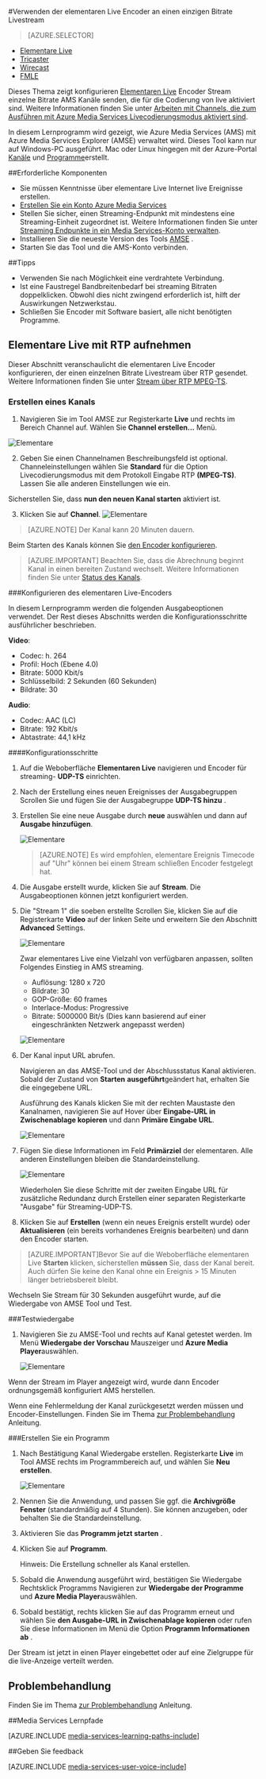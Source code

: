 <properties 
    pageTitle="Konfigurieren den elementaren Live Encoder eine einzelne Bitrate live senden | Microsoft Azure" 
    description="Dieses Thema zeigt konfigurieren elementaren Live Encoder Stream einzelne Bitrate AMS Kanäle senden, die für die Codierung von live aktiviert sind." 
    services="media-services" 
    documentationCenter="" 
    authors="cenkdin" 
    manager="erikre" 
    editor=""/>

<tags 
    ms.service="media-services" 
    ms.workload="media" 
    ms.tgt_pltfrm="na" 
    ms.devlang="ne" 
    ms.topic="article" 
    ms.date="10/12/2016"
    ms.author="cenkdin;anilmur;juliako"/>

#<a name="use-the-elemental-live-encoder-to-send-a-single-bitrate-live-stream"></a>Verwenden der elementaren Live Encoder an einen einzigen Bitrate Livestream

> [AZURE.SELECTOR]
- [Elementare Live](media-services-configure-elemental-live-encoder.md)
- [Tricaster](media-services-configure-tricaster-live-encoder.md)
- [Wirecast](media-services-configure-wirecast-live-encoder.md)
- [FMLE](media-services-configure-fmle-live-encoder.md)

Dieses Thema zeigt konfigurieren [Elementaren Live](http://www.elementaltechnologies.com/products/elemental-live) Encoder Stream einzelne Bitrate AMS Kanäle senden, die für die Codierung von live aktiviert sind.  Weitere Informationen finden Sie unter [Arbeiten mit Channels, die zum Ausführen mit Azure Media Services Livecodierungsmodus aktiviert sind](media-services-manage-live-encoder-enabled-channels.md).

In diesem Lernprogramm wird gezeigt, wie Azure Media Services (AMS) mit Azure Media Services Explorer (AMSE) verwaltet wird. Dieses Tool kann nur auf Windows-PC ausgeführt. Mac oder Linux hingegen mit der Azure-Portal [Kanäle](media-services-portal-creating-live-encoder-enabled-channel.md#create-a-channel) und [Programme](media-services-portal-creating-live-encoder-enabled-channel.md#create-and-manage-a-program)erstellt.

##<a name="prerequisites"></a>Erforderliche Komponenten

- Sie müssen Kenntnisse über elementare Live Internet live Ereignisse erstellen.
- [Erstellen Sie ein Konto Azure Media Services](media-services-portal-create-account.md)
- Stellen Sie sicher, einen Streaming-Endpunkt mit mindestens eine Streaming-Einheit zugeordnet ist. Weitere Informationen finden Sie unter [Streaming Endpunkte in ein Media Services-Konto verwalten](media-services-portal-manage-streaming-endpoints.md).
- Installieren Sie die neueste Version des Tools [AMSE](https://github.com/Azure/Azure-Media-Services-Explorer) .
- Starten Sie das Tool und die AMS-Konto verbinden.

##<a name="tips"></a>Tipps

- Verwenden Sie nach Möglichkeit eine verdrahtete Verbindung.
- Ist eine Faustregel Bandbreitenbedarf bei streaming Bitraten doppelklicken. Obwohl dies nicht zwingend erforderlich ist, hilft der Auswirkungen Netzwerkstau.
- Schließen Sie Encoder mit Software basiert, alle nicht benötigten Programme.

## <a name="elemental-live-with-rtp-ingest"></a>Elementare Live mit RTP aufnehmen

Dieser Abschnitt veranschaulicht die elementaren Live Encoder konfigurieren, der einen einzelnen Bitrate Livestream über RTP gesendet.  Weitere Informationen finden Sie unter [Stream über RTP MPEG-TS](media-services-manage-live-encoder-enabled-channels.md#channel).

### <a name="create-a-channel"></a>Erstellen eines Kanals

1.  Navigieren Sie im Tool AMSE zur Registerkarte **Live** und rechts im Bereich Channel auf. Wählen Sie **Channel erstellen...** Menü.

![Elementare](./media/media-services-elemental-live-encoder/media-services-elemental1.png)

2. Geben Sie einen Channelnamen Beschreibungsfeld ist optional. Channeleinstellungen wählen Sie **Standard** für die Option Livecodierungsmodus mit dem Protokoll Eingabe RTP **(MPEG-TS)**. Lassen Sie alle anderen Einstellungen wie ein.


Sicherstellen Sie, dass **nun den neuen Kanal starten** aktiviert ist.

3. Klicken Sie auf **Channel**.
![Elementare](./media/media-services-elemental-live-encoder/media-services-elemental12.png)

>[AZURE.NOTE] Der Kanal kann 20 Minuten dauern.

Beim Starten des Kanals können Sie [den Encoder konfigurieren](media-services-configure-elemental-live-encoder.md#configure_elemental_rtp).

>[AZURE.IMPORTANT] Beachten Sie, dass die Abrechnung beginnt Kanal in einen bereiten Zustand wechselt. Weitere Informationen finden Sie unter [Status des Kanals](media-services-manage-live-encoder-enabled-channels.md#states).

###<a id=configure_elemental_rtp></a>Konfigurieren des elementaren Live-Encoders 

In diesem Lernprogramm werden die folgenden Ausgabeoptionen verwendet. Der Rest dieses Abschnitts werden die Konfigurationsschritte ausführlicher beschrieben. 

**Video**:
 
- Codec: h. 264 
- Profil: Hoch (Ebene 4.0) 
- Bitrate: 5000 Kbit/s 
- Schlüsselbild: 2 Sekunden (60 Sekunden) 
- Bildrate: 30
 
**Audio**:

- Codec: AAC (LC) 
- Bitrate: 192 Kbit/s 
- Abtastrate: 44,1 kHz


####<a name="configuration-steps"></a>Konfigurationsschritte

1. Auf die Weboberfläche **Elementaren Live** navigieren und Encoder für streaming- **UDP-TS** einrichten. 

2. Nach der Erstellung eines neuen Ereignisses der Ausgabegruppen Scrollen Sie und fügen Sie der Ausgabegruppe **UDP-TS hinzu** . 

3. Erstellen Sie eine neue Ausgabe durch **neue** auswählen und dann auf **Ausgabe hinzufügen**.  
    
    ![Elementare](./media/media-services-elemental-live-encoder/media-services-elemental13.png)
    
    >[AZURE.NOTE] Es wird empfohlen, elementare Ereignis Timecode auf "Uhr" können bei einem Stream schließen Encoder festgelegt hat.

4. Die Ausgabe erstellt wurde, klicken Sie auf **Stream**. Die Ausgabeoptionen können jetzt konfiguriert werden. 
5. Die "Stream 1" die soeben erstellte Scrollen Sie, klicken Sie auf die Registerkarte **Video** auf der linken Seite und erweitern Sie den Abschnitt **Advanced** Settings. 

    ![Elementare](./media/media-services-elemental-live-encoder/media-services-elemental4.png)

    Zwar elementares Live eine Vielzahl von verfügbaren anpassen, sollten Folgendes Einstieg in AMS streaming. 
    
    - Auflösung: 1280 x 720 
    - Bildrate: 30 
    - GOP-Größe: 60 frames 
    - Interlace-Modus: Progressive 
    - Bitrate: 5000000 Bit/s (Dies kann basierend auf einer eingeschränkten Netzwerk angepasst werden) 
    

    ![Elementare](./media/media-services-elemental-live-encoder/media-services-elemental5.png)

6. Der Kanal input URL abrufen.
    
    Navigieren an das AMSE-Tool und der Abschlussstatus Kanal aktivieren. Sobald der Zustand von **Starten** **ausgeführt**geändert hat, erhalten Sie die eingegebene URL.
      
    Ausführung des Kanals klicken Sie mit der rechten Maustaste den Kanalnamen, navigieren Sie auf Hover über **Eingabe-URL in Zwischenablage kopieren** und dann **Primäre Eingabe URL**.  
    
    ![Elementare](./media/media-services-elemental-live-encoder/media-services-elemental6.png)
    
1. Fügen Sie diese Informationen im Feld **Primärziel** der elementaren. Alle anderen Einstellungen bleiben die Standardeinstellung.
    
    ![Elementare](./media/media-services-elemental-live-encoder/media-services-elemental14.png)

    Wiederholen Sie diese Schritte mit der zweiten Eingabe URL für zusätzliche Redundanz durch Erstellen einer separaten Registerkarte "Ausgabe" für Streaming-UDP-TS.
    
7. Klicken Sie auf **Erstellen** (wenn ein neues Ereignis erstellt wurde) oder **Aktualisieren** (ein bereits vorhandenes Ereignis bearbeiten) und dann den Encoder starten. 

>[AZURE.IMPORTANT]Bevor Sie auf die Weboberfläche elementaren Live **Starten** klicken, sicherstellen **müssen** Sie, dass der Kanal bereit. 
>Auch dürfen Sie keine den Kanal ohne ein Ereignis > 15 Minuten länger betriebsbereit bleibt.

Wechseln Sie Stream für 30 Sekunden ausgeführt wurde, auf die Wiedergabe von AMSE Tool und Test.  

###<a name="test-playback"></a>Testwiedergabe
  
1. Navigieren Sie zu AMSE-Tool und rechts auf Kanal getestet werden. Im Menü **Wiedergabe der Vorschau** Mauszeiger und **Azure Media Player**auswählen.  

    ![Elementare](./media/media-services-elemental-live-encoder/media-services-elemental8.png)

Wenn der Stream im Player angezeigt wird, wurde dann Encoder ordnungsgemäß konfiguriert AMS herstellen. 

Wenn eine Fehlermeldung der Kanal zurückgesetzt werden müssen und Encoder-Einstellungen. Finden Sie im Thema [zur Problembehandlung](media-services-troubleshooting-live-streaming.md) Anleitung.   

###<a name="create-a-program"></a>Erstellen Sie ein Programm

1. Nach Bestätigung Kanal Wiedergabe erstellen. Registerkarte **Live** im Tool AMSE rechts im Programmbereich auf, und wählen Sie **Neu erstellen**.  

    ![Elementare](./media/media-services-elemental-live-encoder/media-services-elemental9.png)

2. Nennen Sie die Anwendung, und passen Sie ggf. die **Archivgröße Fenster** (standardmäßig auf 4 Stunden). Sie können anzugeben, oder behalten Sie die Standardeinstellung.  
3. Aktivieren Sie das **Programm jetzt starten** .
4. Klicken Sie auf **Programm**.  
  
    Hinweis: Die Erstellung schneller als Kanal erstellen.    
 
5. Sobald die Anwendung ausgeführt wird, bestätigen Sie Wiedergabe Rechtsklick Programms Navigieren zur **Wiedergabe der Programme** und **Azure Media Player**auswählen.  
6. Sobald bestätigt, rechts klicken Sie auf das Programm erneut und wählen Sie **den Ausgabe-URL in Zwischenablage kopieren** oder rufen Sie diese Informationen im Menü die Option **Programm Informationen ab** . 

Der Stream ist jetzt in einen Player eingebettet oder auf eine Zielgruppe für die live-Anzeige verteilt werden.  

## <a name="troubleshooting"></a>Problembehandlung

Finden Sie im Thema [zur Problembehandlung](media-services-troubleshooting-live-streaming.md) Anleitung. 


##<a name="media-services-learning-paths"></a>Media Services Lernpfade

[AZURE.INCLUDE [media-services-learning-paths-include](../../includes/media-services-learning-paths-include.md)]

##<a name="provide-feedback"></a>Geben Sie feedback

[AZURE.INCLUDE [media-services-user-voice-include](../../includes/media-services-user-voice-include.md)]
